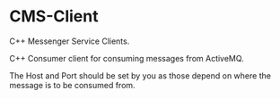 # CMS-Client
C++ Messenger Service Clients. 

C++ Consumer client for consuming messages from ActiveMQ. 

The Host and Port should be set by you as those depend on where the message is to be consumed from. 
